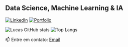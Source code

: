 ## Data Science, Machine Learning & IA

[![LinkedIn](https://img.shields.io/badge/LinkedIn-blue?style=flat&logo=linkedin)](https://www.linkedin.com/in/lucascanutoo/)
[![Portfolio](https://img.shields.io/badge/Portfolio-000?style=flat&logo=github)](https://lucascanutoo.github.io/portfolio/)

![Lucas GitHub stats](https://github-readme-stats.vercel.app/api?username=seu-user&show_icons=true&theme=dracula)
![Top Langs](https://github-readme-stats.vercel.app/api/top-langs/?username=seu-user&layout=compact&theme=dracula)

📫 Entre em contato: [Email](lucascanuto.contato@gmail.com)
